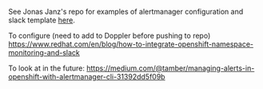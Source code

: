 See Jonas Janz's repo for examples of alertmanager configuration and slack template [here](https://github.com/PixelJonas/cluster-gitops/tree/master/manifests/argocd/apps/alertmanager/base/apps/examples).

To configure (need to add to Doppler before pushing to repo)
https://www.redhat.com/en/blog/how-to-integrate-openshift-namespace-monitoring-and-slack

To look at in the future:
https://medium.com/@tamber/managing-alerts-in-openshift-with-alertmanager-cli-31392dd5f09b 